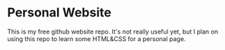 # Personal Website

This is my free github website repo. It's not really useful yet, but I plan on
using this repo to learn some HTML&CSS for a personal page.
